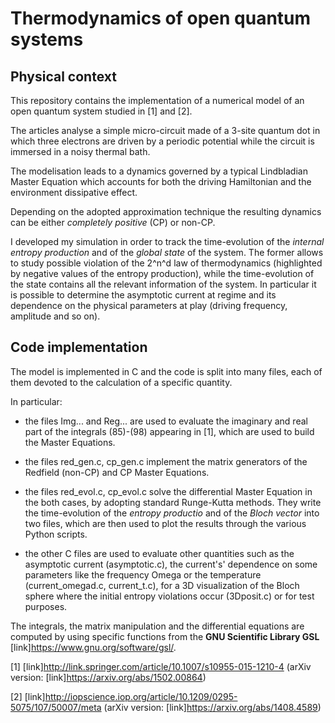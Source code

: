 # Thermodynamics of open quantum systems

## Physical context

This repository contains the implementation of a numerical model of an open quantum system studied in [1] and [2].

The articles analyse a simple micro-circuit made of a 3-site quantum dot in which three electrons are driven by a periodic potential while the circuit is immersed in a noisy thermal bath.

The modelisation leads to a dynamics governed by a typical Lindbladian Master Equation which accounts for both the driving Hamiltonian and the environment dissipative effect.

Depending on the adopted approximation technique the resulting dynamics can be either *completely positive* (CP) or non-CP. 

I developed my simulation in order to track the time-evolution of the *internal entropy production* and of the *global state* of the system. The former allows to study possible violation of the 2^n^d law of thermodynamics (highlighted by negative values of the entropy production), while the time-evolution of the state contains all the relevant information of the system. In particular it is possible to determine the asymptotic current at regime and its dependence on the physical parameters at play (driving frequency, amplitude and so on).


## Code implementation

The model is implemented in C and the code is split into many files, each of them devoted to the calculation of a specific quantity. 

In particular:

* the files Img... and Reg... are used to evaluate the imaginary and real part of the integrals (85)-(98) appearing in [1], which are used to build the Master Equations. 

* the files red\_gen.c, cp\_gen.c implement the matrix generators of the Redfield (non-CP) and CP Master Equations.

* the files red\_evol.c, cp\_evol.c solve the differential Master Equation in the both cases, by adopting standard Runge-Kutta methods. They write the time-evolution of the *entropy productio* and of the *Bloch vector* into two files, which are then used to plot the results through the various Python scripts.

* the other C files are used to evaluate other quantities such as the asymptotic current (asymptotic.c), the current's' dependence on some parameters like the frequency Omega or the temperature (current\_omegad.c, current\_t.c), for a 3D visualization of the Bloch sphere where the initial entropy violations occur (3Dposit.c) or for test purposes.


The integrals, the matrix manipulation and the differential equations are computed by using specific functions from the __GNU Scientific Library GSL__ [link]https://www.gnu.org/software/gsl/.






 




[1] [link]http://link.springer.com/article/10.1007/s10955-015-1210-4 
	(arXiv version: [link]https://arxiv.org/abs/1502.00864)

[2] [link]http://iopscience.iop.org/article/10.1209/0295-5075/107/50007/meta
	(arXiv version: [link]https://arxiv.org/abs/1408.4589)


